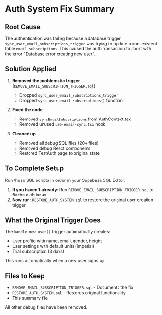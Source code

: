 # Auth System Fix Summary

## Root Cause
The authentication was failing because a database trigger `sync_user_email_subscriptions_trigger` was trying to update a non-existent table `email_subscriptions`. This caused the auth transaction to abort with the error "Database error creating new user".

## Solution Applied

1. **Removed the problematic trigger** (`REMOVE_EMAIL_SUBSCRIPTION_TRIGGER.sql`)
   - Dropped `sync_user_email_subscriptions_trigger` 
   - Dropped `sync_user_email_subscriptions()` function

2. **Fixed the code** 
   - Removed `syncEmailSubscriptions` from AuthContext.tsx
   - Removed unused `use-email-sync.tsx` hook

3. **Cleaned up**
   - Removed all debug SQL files (20+ files)
   - Removed debug React components
   - Restored TestAuth page to original state

## To Complete Setup

Run these SQL scripts in order in your Supabase SQL Editor:

1. **If you haven't already:** Run `REMOVE_EMAIL_SUBSCRIPTION_TRIGGER.sql` to fix the auth issue
2. **Now run:** `RESTORE_AUTH_SYSTEM.sql` to restore the original user creation trigger

## What the Original Trigger Does

The `handle_new_user()` trigger automatically creates:
- User profile with name, email, gender, height
- User settings with default units (imperial)
- Trial subscription (3 days)

This runs automatically when a new user signs up.

## Files to Keep

- `REMOVE_EMAIL_SUBSCRIPTION_TRIGGER.sql` - Documents the fix
- `RESTORE_AUTH_SYSTEM.sql` - Restores original functionality
- This summary file

All other debug files have been removed.
